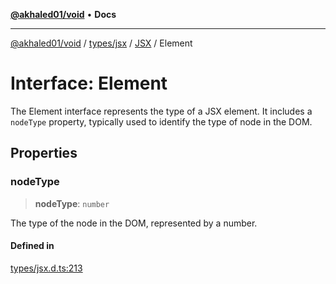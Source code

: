 [**@akhaled01/void**](../../../../../README.md) • **Docs**

***

[@akhaled01/void](../../../../../README.md) / [types/jsx](../../../README.md) / [JSX](../README.md) / Element

# Interface: Element

The Element interface represents the type of a JSX element.
It includes a `nodeType` property, typically used to identify the type of node in the DOM.

## Properties

### nodeType

> **nodeType**: `number`

The type of the node in the DOM, represented by a number.

#### Defined in

[types/jsx.d.ts:213](https://github.com/akhaled01/vortex/blob/6129b4a0bc7b35d178a4a45ea59f5942bbd0b23a/core/types/jsx.d.ts#L213)
